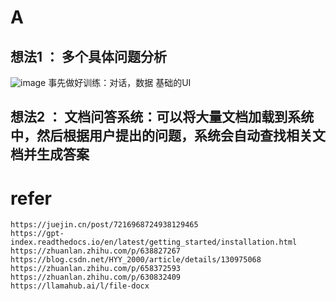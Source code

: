 # A

## 想法1 ： 多个具体问题分析

![image](https://github.com/Zhu-Pengming-Tom/ChatBot/blob/main/MarkDownImages/4ec339dd8f3a6cb35198d2701dd8240.png)
事先做好训练：对话，数据
基础的UI

## 想法2 ： 文档问答系统：可以将大量文档加载到系统中，然后根据用户提出的问题，系统会自动查找相关文档并生成答案
  # refer
    https://juejin.cn/post/7216968724938129465
    https://gpt-index.readthedocs.io/en/latest/getting_started/installation.html
    https://zhuanlan.zhihu.com/p/638827267
    https://blog.csdn.net/HYY_2000/article/details/130975068
    https://zhuanlan.zhihu.com/p/658372593
    https://zhuanlan.zhihu.com/p/630832409
    https://llamahub.ai/l/file-docx

